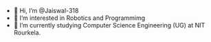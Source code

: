 - 👋 Hi, I’m @Jaiswal-318
- 👀 I’m interested in Robotics and Programmimg
- 🌱 I’m currently studying Computer Science Engineering (UG) at NIT Rourkela.

<!---
Jaiswal-318/Jaiswal-318 is a ✨ special ✨ repository because its `README.md` (this file) appears on your GitHub profile.
You can click the Preview link to take a look at your changes.
--->
